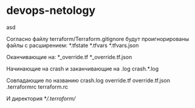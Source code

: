 # devops-netology


asd

Согласно файлу terraform/Terraform.gitignore будут проигнорированы файлы с расширением:
*.tfstate
*.tfvars
*.tfvars.json

Оканчивающие на:
*_override.tf
*_override.tf.json

Начинающие на crash и заканчивающие на .log
crash.*.log

Совпадающие по названию
crash.log
override.tf
override.tf.json
.terraformrc
terraform.rc

И директория
**/.terraform/*